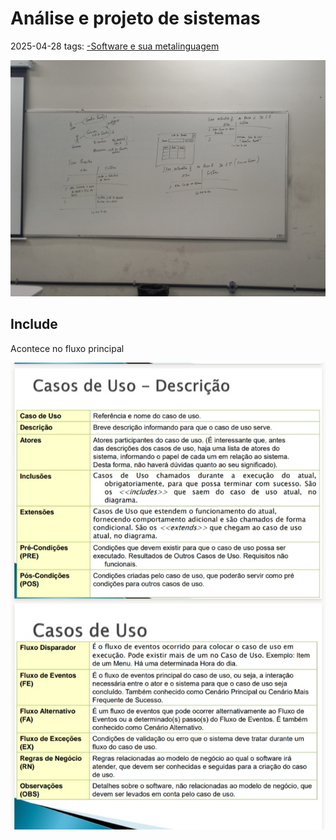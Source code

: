 # Análise e projeto de sistemas
2025-04-28
tags: [-Software e sua metalinguagem](-Software%20e%20sua%20metalinguagem.md)


![](../../img/20250428_191159.jpg)

## Include

Acontece no fluxo principal 

![](../../img/Screenshot_20250428_191913_Teams.jpg)



